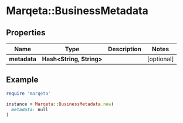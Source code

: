 # Marqeta::BusinessMetadata

## Properties

| Name | Type | Description | Notes |
| ---- | ---- | ----------- | ----- |
| **metadata** | **Hash&lt;String, String&gt;** |  | [optional] |

## Example

```ruby
require 'marqeta'

instance = Marqeta::BusinessMetadata.new(
  metadata: null
)
```

